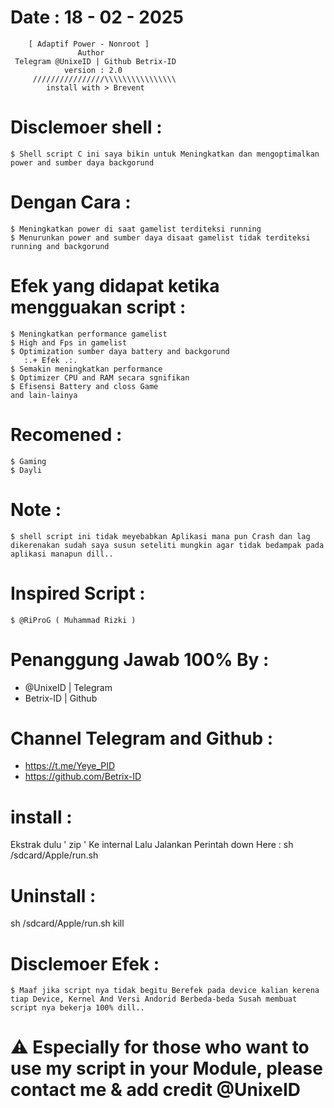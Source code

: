 # Date : 18 - 02 - 2025          
        [ Adaptif Power - Nonroot ]
                   Author 
     Telegram @UnixeID | Github Betrix-ID
                version : 2.0
         ////////////////\\\\\\\\\\\\\\\\
            install with > Brevent

# Disclemoer shell :
    $ Shell script C ini saya bikin untuk Meningkatkan dan mengoptimalkan power and sumber daya backgorund 
    
# Dengan Cara :
    $ Meningkatkan power di saat gamelist terditeksi running
    $ Menurunkan power and sumber daya disaat gamelist tidak terditeksi running and backgorund

# Efek yang didapat ketika mengguakan script :
    $ Meningkatkan performance gamelist
    $ High and Fps in gamelist
    $ Optimization sumber daya battery and backgorund
       :.+ Efek .:.
    $ Semakin meningkatkan performance
    $ Optimizer CPU and RAM secara sgnifikan
    $ Efisensi Battery and closs Game
    and lain-lainya

# Recomened :
    $ Gaming
    $ Dayli
    
# Note :
    $ shell script ini tidak meyebabkan Aplikasi mana pun Crash dan lag dikerenakan sudah saya susun seteliti mungkin agar tidak bedampak pada aplikasi manapun dill..
                        
# Inspired Script :
    $ @RiProG ( Muhammad Rizki )

# Penanggung Jawab 100% By :
- @UnixeID | Telegram
- Betrix-ID   | Github

# Channel Telegram and Github :
- https://t.me/Yeye_PID
- https://github.com/Betrix-ID

# install :
Ekstrak dulu ' zip ' Ke internal
Lalu Jalankan Perintah down Here :
sh /sdcard/Apple/run.sh

# Uninstall : 
sh /sdcard/Apple/run.sh kill

# Disclemoer Efek :
    $ Maaf jika script nya tidak begitu Berefek pada device kalian kerena tiap Device, Kernel And Versi Andorid Berbeda-beda Susah membuat script nya bekerja 100% dill..

# ⚠️ Especially for those who want to use my script in your Module, please contact me & add credit @UnixeID